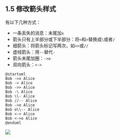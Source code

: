 ## 1.5 修改箭头样式
有以下几种方式：
 - 一条丢失的消息：末尾加`x`
 - 箭头只有上半部分或下半部分：将`<`和`>`替换成`\`或者`/`
 - 细箭头：将箭头标记写两次，如`>>`或`//`
 - 虚线箭头：用`--`替代`-`
 - 箭头末尾加圈：`->o`
 - 双向箭头：`<->`

 ```
 @startuml
 Bob ->x Alice
 Bob -> Alice
 Bob ->> Alice
 Bob -\ Alice
 Bob \\- Alice
 Bob //-- Alice
 Bob ->o Alice
 Bob o\\-- Alice
 Bob <-> Alice
 Bob <->o Alice
 @enduml
 ```

 ![](http://www.plantuml.com/plantuml/png/Kt3AJrBGjQjGSCp9J4xbWd9HUQZS66HUJ8mkCbTVNrSNLMy-CZS_9WPLtWRLAXiazGwfUIcbkJa0)
